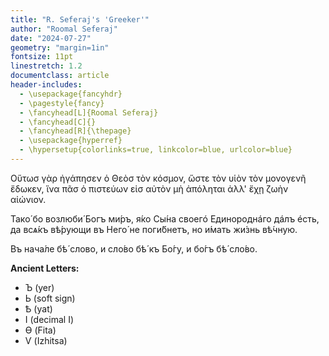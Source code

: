 ```yaml
---
title: "R. Seferaj's 'Greeker'"
author: "Roomal Seferaj"
date: "2024-07-27"
geometry: "margin=1in"
fontsize: 11pt
linestretch: 1.2
documentclass: article
header-includes:
  - \usepackage{fancyhdr}
  - \pagestyle{fancy}
  - \fancyhead[L]{Roomal Seferaj}
  - \fancyhead[C]{}
  - \fancyhead[R]{\thepage}
  - \usepackage{hyperref}
  - \hypersetup{colorlinks=true, linkcolor=blue, urlcolor=blue}
---
```


&Omicron;ὕ&tau;&omega;&sigma; &gamma;ὰ&rho; ἠ&gamma;ά&pi;&eta;&sigma;&epsilon;&nu; ὁ &Theta;&epsilon;ὸ&sigma; &tau;ὸ&nu; &kappa;ό&sigma;&mu;&omicron;&nu;, ὥ&sigma;&tau;&epsilon; &tau;ὸ&nu; &upsilon;ἱὸ&nu; &tau;ὸ&nu; &mu;&omicron;&nu;&omicron;&gamma;&epsilon;&nu;ῆ ἔ&delta;&omega;&kappa;&epsilon;&nu;, ἵ&nu;&alpha; &pi;ᾶ&sigma; ὁ &pi;&iota;&sigma;&tau;&epsilon;ύ&omega;&nu; &epsilon;ἰ&sigma; &alpha;ὐ&tau;ὸ&nu; &mu;ὴ ἀ&pi;ό&lambda;&eta;&tau;&alpha;&iota; ἀ&lambda;&lambda;' ἔ&chi;ῃ &zeta;&omega;ὴ&nu; &alpha;ἰώ&nu;&iota;&omicron;&nu;.

&Tcy;&acy;&kcy;&ocy;́ &bcy;&ocy; &vcy;&ocy;&zcy;&lcy;&yucy;&bcy;&icy;́ &Bcy;&ocy;&gcy;&hardcy; &mcy;&icy;́&rcy;&hardcy;, &yacy;́&kcy;&ocy; &Scy;&ycy;́&ncy;&acy; &scy;&vcy;&ocy;&iecy;&gcy;ó &IEcy;&dcy;&icy;&ncy;&ocy;&rcy;&ocy;&dcy;&ncy;á&gcy;&ocy; &dcy;á&lcy;&hardcy; é&scy;&tcy;&softcy;, &dcy;&acy; &vcy;&scy;ѧ́&kcy;&hardcy; &vcy;ѣ́&rcy;&ucy;&yucy;&shchcy;&icy; &vcy;&hardcy; &Ncy;&iecy;&gcy;&ocy;́ &ncy;&iecy; &pcy;&ocy;&gcy;&icy;́&bcy;&ncy;&iecy;&tcy;&hardcy;, &ncy;&ocy; &icy;́&mcy;&acy;&tcy;&softcy; &zhcy;&icy;́&zcy;&ncy;&softcy; &vcy;ѣ́&chcy;&ncy;&ucy;&yucy;.

&Vcy;&hardcy; &ncy;&acy;&chcy;&acy;́&lcy;&iecy; &bcy;ѣ́ &scy;&lcy;&ocy;&vcy;&ocy;, &icy; &scy;&lcy;&ocy;́&vcy;&ocy; &bcy;ѣ́ &kcy;&hardcy; &Bcy;&ocy;́&gcy;&ucy;, &icy; &bcy;&ocy;́&gcy;&hardcy; &bcy;ѣ́ &scy;&lcy;&ocy;́&vcy;&ocy;.

**Ancient Letters:**

- &HARDcy; (yer)
- &SOFTcy; (soft sign)
- Ѣ (yat)
- І (decimal I)
- Ѳ (Fita)
- Ѵ (Izhitsa)